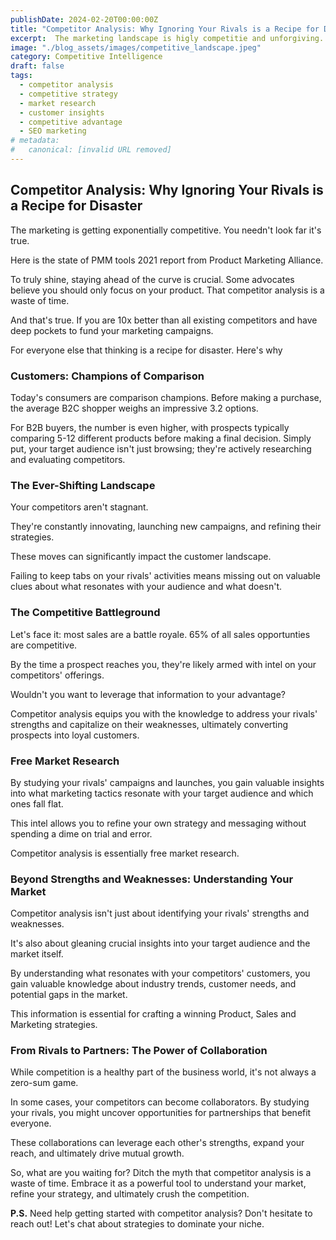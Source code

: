 ```yaml
---
publishDate: 2024-02-20T00:00:00Z
title: "Competitor Analysis: Why Ignoring Your Rivals is a Recipe for Disaster"
excerpt:  The marketing landscape is higly competitie and unforgiving. Competitor analysis is key to survival. Discover why focusing solely on your product might not be enough and how competitor analysis can propel you forward.
image: "./blog_assets/images/competitive_landscape.jpeg" 
category: Competitive Intelligence
draft: false  
tags:
  - competitor analysis
  - competitive strategy
  - market research
  - customer insights
  - competitive advantage
  - SEO marketing
# metadata:
#   canonical: [invalid URL removed]  
---
```


## Competitor Analysis: Why Ignoring Your Rivals is a Recipe for Disaster

The marketing is getting exponentially competitive. You needn't look far it's true. 

Here is the state of PMM tools 2021 report from Product Marketing Alliance.

To truly shine, staying ahead of the curve is crucial. Some advocates believe you should only focus on your product. That competitor analysis is a waste of time.  

And that's true. If you are 10x better than all existing competitors and have deep pockets to fund your marketing campaigns.

For everyone else that thinking is a recipe for disaster. Here's why

### Customers: Champions of Comparison

Today's consumers are comparison champions. Before making a purchase, the average B2C shopper weighs an impressive 3.2 options.  

For B2B buyers, the number is even higher, with prospects typically comparing 5-12 different products before making a final decision.  Simply put, your target audience isn't just browsing; they're actively researching and evaluating competitors. 

### The Ever-Shifting Landscape

Your competitors aren't stagnant. 

They're constantly innovating, launching new campaigns, and refining their strategies. 

These moves can significantly impact the customer landscape. 

Failing to keep tabs on your rivals' activities means missing out on valuable clues about what resonates with your audience and what doesn't. 

### The Competitive Battleground

Let's face it: most sales are a battle royale. 65% of all sales opportunties are competitive. 


By the time a prospect reaches you, they're likely armed with intel on your competitors' offerings. 

 Wouldn't you want to leverage that information to your advantage? 
 
 Competitor analysis equips you with the knowledge to address your rivals' strengths and capitalize on their weaknesses, ultimately converting prospects into loyal customers.

### Free Market Research

By studying your rivals' campaigns and launches, you gain valuable insights into what marketing tactics resonate with your target audience and which ones fall flat. 

This intel allows you to refine your own strategy and messaging without spending a dime on trial and error.

Competitor analysis is essentially free market research. 

### Beyond Strengths and Weaknesses: Understanding Your Market

Competitor analysis isn't just about identifying your rivals' strengths and weaknesses. 

It's also about gleaning crucial insights into your target audience and the market itself. 

By understanding what resonates with your competitors' customers, you gain valuable knowledge about industry trends, customer needs, and potential gaps in the market. 

This information is essential for crafting a winning Product, Sales and Marketing strategies.

### From Rivals to Partners: The Power of Collaboration

While competition is a healthy part of the business world, it's not always a zero-sum game.  

In some cases, your competitors can become collaborators. By studying your rivals, you might uncover opportunities for partnerships that benefit everyone. 

These collaborations can leverage each other's strengths, expand your reach, and ultimately drive mutual growth.

So, what are you waiting for? Ditch the myth that competitor analysis is a waste of time. Embrace it as a powerful tool to understand your market, refine your strategy, and ultimately crush the competition.

**P.S.** Need help getting started with competitor analysis? Don't hesitate to reach out! Let's chat about strategies to dominate your niche.

